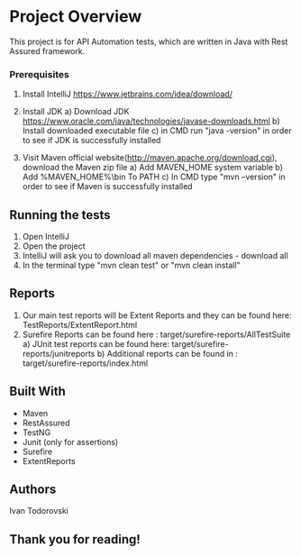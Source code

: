 
# Project Overview

This project is for API Automation tests, which are written in Java with Rest Assured framework.



### Prerequisites

1. Install IntelliJ https://www.jetbrains.com/idea/download/

3. Install JDK 
a) Download JDK https://www.oracle.com/java/technologies/javase-downloads.html
b) Install downloaded executable file
c) in CMD run "java -version" in order to see if JDK is successfully installed

4. Visit Maven official website(http://maven.apache.org/download.cgi), download the Maven zip file
a) Add MAVEN_HOME system variable
b) Add %MAVEN_HOME%\bin To PATH
c) In CMD type "mvn –version" in order to see if Maven is successfully installed



## Running the tests

1. Open IntelliJ 
2. Open the project
3. IntelliJ will ask you to download all maven dependencies - download all
3. In the terminal type "mvn clean test" or "mvn clean install"

## Reports

1. Our main test reports will be Extent Reports and they can be found here: TestReports/ExtentReport.html
2. Surefire Reports can be found here : target/surefire-reports/AllTestSuite
a) JUnit test reports can be found here: target/surefire-reports/junitreports
b) Additional reports can be found in : target/surefire-reports/index.html



## Built With

* Maven
* RestAssured
* TestNG
* Junit (only for assertions)
* Surefire
* ExtentReports


## Authors

Ivan Todorovski



## Thank you for reading! 

